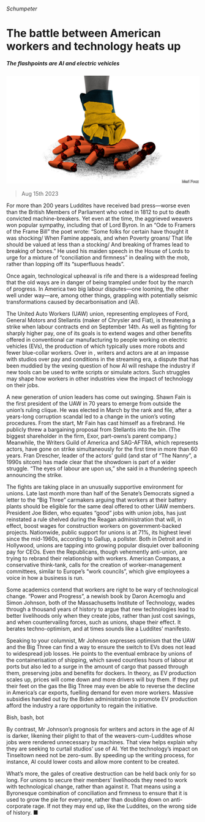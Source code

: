 ###### Schumpeter

# The battle between American workers and technology heats up 

##### The flashpoints are AI and electric vehicles 

![image](images/20230819_WBD000.jpg) 

> Aug 15th 2023 

For more than 200 years Luddites have received bad press—worse even than the British Members of Parliament who voted in 1812 to put to death convicted machine-breakers. Yet even at the time, the aggrieved weavers won popular sympathy, including that of Lord Byron. In an “Ode to Framers of the Frame Bill” the poet wrote: “Some folks for certain have thought it was shocking/ When Famine appeals, and when Poverty groans/ That life should be valued at less than a stocking/ And breaking of frames lead to breaking of bones.” He used his maiden speech in the House of Lords to urge for a mixture of “conciliation and firmness” in dealing with the mob, rather than lopping off its “superfluous heads”. 

Once again, technological upheaval is rife and there is a widespread feeling that the old ways are in danger of being trampled under foot by the march of progress. In America two big labour disputes—one looming, the other well under way—are, among other things, grappling with potentially seismic transformations caused by decarbonisation and  (AI).

The United Auto Workers (UAW) union, representing employees of Ford, General Motors and Stellantis (maker of Chrysler and Fiat), is threatening a strike when labour contracts end on September 14th. As well as fighting for sharply higher pay, one of its goals is to extend wages and other benefits offered in conventional car manufacturing to people working on electric vehicles (EVs), the production of which typically uses more robots and fewer blue-collar workers. Over in , writers and actors are at an impasse with studios over pay and conditions in the streaming era, a dispute that has been muddied by the vexing question of how AI will reshape the industry if new tools can be used to write scripts or simulate actors. Such struggles may shape how workers in other industries view the impact of technology on their jobs.

A new generation of union leaders has come out swinging. Shawn Fain is the first president of the UAW in 70 years to emerge from outside the union’s ruling clique. He was elected in March by the rank and file, after a years-long corruption scandal led to a change in the union’s voting procedures. From the start, Mr Fain has cast himself as a firebrand. He publicly threw a bargaining proposal from Stellantis into the bin. (The biggest shareholder in the firm, Exor, part-owns’s parent company.) Meanwhile, the Writers Guild of America and SAG-AFTRA, which represents actors, have gone on strike simultaneously for the first time in more than 60 years. Fran Drescher, leader of the actors’ guild (and star of “The Nanny”, a 1990s sitcom) has made clear that the showdown is part of a wider struggle. “The eyes of labour are upon us,” she said in a thundering speech announcing the strike.

The fights are taking place in an unusually supportive environment for unions. Late last month more than half of the Senate’s Democrats signed a letter to the “Big Three” carmakers arguing that workers at their battery plants should be eligible for the same deal offered to other UAW members. President Joe Biden, who equates “good” jobs with union jobs, has just reinstated a rule shelved during the Reagan administration that will, in effect, boost wages for construction workers on government-backed projects. Nationwide, public support for unions is at 71%, its highest level since the mid-1960s, according to Gallup, a pollster. Both in Detroit and in Hollywood, unions are tapping into growing popular disquiet over ballooning pay for CEOs. Even the Republicans, though vehemently anti-union, are trying to rebrand their relationship with workers. American Compass, a conservative think-tank, calls for the creation of worker-management committees, similar to Europe’s “work councils”, which give employees a voice in how a business is run.

Some academics contend that workers are right to be wary of technological change. “Power and Progress”, a newish book by Daron Acemoglu and Simon Johnson, both of the Massachusetts Institute of Technology, wades through a thousand years of history to argue that new technologies lead to better livelihoods only when they create jobs, rather than just cost savings, and when countervailing forces, such as unions, shape their effect. It berates techno-optimism, and at times sounds like a Luddites’ manifesto. 

Speaking to your columnist, Mr Johnson expresses optimism that the UAW and the Big Three can find a way to ensure the switch to EVs does not lead to widespread job losses. He points to the eventual embrace by unions of the containerisation of shipping, which saved countless hours of labour at ports but also led to a surge in the amount of cargo that passed through them, preserving jobs and benefits for dockers. In theory, as EV production scales up, prices will come down and more drivers will buy them. If they put their feet on the gas the Big Three may even be able to reverse the decline in America’s car exports, fuelling demand for even more workers. Massive subsidies handed out by the Biden administration to promote EV production afford the industry a rare opportunity to regain the initiative.

Bish, bash, bot

By contrast, Mr Johnson’s prognosis for writers and actors in the age of AI is darker, likening their plight to that of the weavers-cum-Luddites whose jobs were rendered unnecessary by machines. That view helps explain why they are seeking to curtail studios’ use of AI. Yet the technology’s impact on Tinseltown need not be zero-sum. By speeding up the writing process, for instance, AI could lower costs and allow more content to be created.

What’s more, the gales of creative destruction can be held back only for so long. For unions to secure their members’ livelihoods they need to work with technological change, rather than against it. That means using a Byronesque combination of conciliation and firmness to ensure that it is used to grow the pie for everyone, rather than doubling down on anti-corporate rage. If not they may end up, like the Luddites, on the wrong side of history. ■







